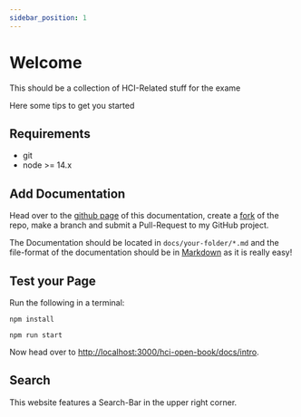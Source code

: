 ```yaml
---
sidebar_position: 1
---
```


# Welcome

This should be a collection of HCI-Related stuff for the exame

Here some tips to get you started

## Requirements

- git
- node >= 14.x

## Add Documentation

Head over to the [github page](https://github.com/kiesman99/hci-open-book) of this documentation, create a [fork](https://docs.github.com/en/get-started/quickstart/fork-a-repo) of the repo, make a branch and submit a Pull-Request to my GitHub project.

The Documentation should be located in `docs/your-folder/*.md` and the file-format of the documentation should be in [Markdown](https://commonmark.org/) as it is really easy!

## Test your Page

Run the following in a terminal:

```
npm install
```

```
npm run start
```

Now head over to [http://localhost:3000/hci-open-book/docs/intro](http://localhost:3000/hci-open-book/docs/intro).

## Search

This website features a Search-Bar in the upper right corner.